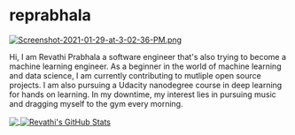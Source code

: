 # reprabhala

[![Screenshot-2021-01-29-at-3-02-36-PM.png](https://i.postimg.cc/G2dPrMMM/Screenshot-2021-01-29-at-3-02-36-PM.png)](https://postimg.cc/TyN5Jcvm)

Hi, I am Revathi Prabhala a software engineer that's also trying to become a machine learning engineer. As a beginner in the world of machine learning and data science, I am currently contributing to mutliple open source projects. I am also pursuing a Udacity nanodegree course in deep learning for hands on learning.
In my downtime, my interest lies in pursuing music and dragging myself to the gym every morning. 

<a href="https://github.com/reprabhala/reprabhala">
  <img align="center" src="https://github-readme-stats.vercel.app/api/top-langs/?username=reprabhala&hide=java,html&title_color=ffffff&text_color=c9cacc&icon_color=2bbc8a&bg_color=1d1f21" />
</a>
<a href="https://github.com/reprabhala/reprabhala">
  <img align="center" src="https://github-readme-stats.vercel.app/api?username=reprabhala&show_icons=true&line_height=27&count_private=true&title_color=ffffff&text_color=c9cacc&icon_color=2bbc8a&bg_color=1d1f21" alt="Revathi's GitHub Stats" />
</a>
